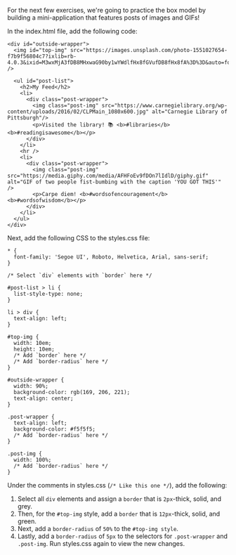 For the next few exercises, we're going to practice the box model by building a mini-application that features posts of images and GIFs!

In the index.html file, add the following code:
```
<div id="outside-wrapper">
  <img id="top-img" src="https://images.unsplash.com/photo-1551027654-f7b9f56804c7?ixlib=rb-4.0.3&ixid=M3wxMjA3fDB8MHxwaG90by1wYWdlfHx8fGVufDB8fHx8fA%3D%3D&auto=format&fit=crop&w=687&q=80" />

  <ul id="post-list">
    <h2>My Feed</h2>
    <li>
      <div class="post-wrapper">
        <img class="post-img" src="https://www.carnegielibrary.org/wp-content/uploads/2016/02/CLPMain_1080x600.jpg" alt="Carnegie Library of Pittsburgh"/>
        <p>Visited the library! 📚 <b>#libraries</b> <b>#readingisawesome</b></p>
      </div>
    </li>
    <hr />
    <li>
      <div class="post-wrapper">
        <img class="post-img" src="https://media.giphy.com/media/AFHFoEv9fDOn7lIdlD/giphy.gif" alt="GIF of two people fist-bumbing with the caption 'YOU GOT THIS'" />
        <p>Carpe diem! <b>#wordsofencouragement</b> <b>#wordsofwisdom</b></p>
      </div>
    </li>
  </ul>
</div>
```
Next, add the following CSS to the styles.css file:
```
* {
  font-family: 'Segoe UI', Roboto, Helvetica, Arial, sans-serif;
}

/* Select `div` elements with `border` here */

#post-list > li {
  list-style-type: none;
}

li > div {
  text-align: left;
}

#top-img {
  width: 10em;
  height: 10em;
  /* Add `border` here */
  /* Add `border-radius` here */
}

#outside-wrapper {
  width: 90%;
  background-color: rgb(169, 206, 221);
  text-align: center;
}

.post-wrapper {
  text-align: left;
  background-color: #f5f5f5;
  /* Add `border-radius` here */
}

.post-img {
  width: 100%;
  /* Add `border-radius` here */
}
```
Under the comments in styles.css (``/* Like this one */``), add the following:

1. Select all ``div`` elements and assign a ``border`` that is ``2px``-thick, solid, and grey.
2. Then, for the ``#top-img`` style, add a ``border`` that is ``12px``-thick, solid, and green.
3. Next, add a ``border-radius`` of ``50%`` to the ``#top-img style``.
4. Lastly, add a ``border-radius`` of ``5px`` to the selectors for ``.post-wrapper`` and ``.post-img``.
Run styles.css again to view the new changes.


